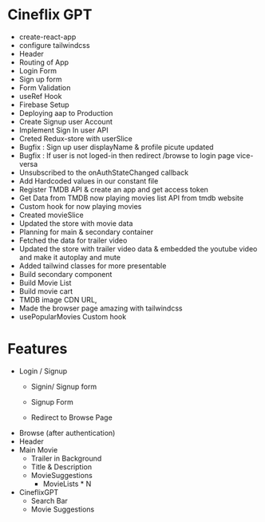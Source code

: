# Cineflix GPT
- create-react-app
- configure tailwindcss
- Header
- Routing of App
- Login Form
- Sign up form
- Form Validation
- useRef Hook
- Firebase Setup
- Deploying aap to Production
- Create Signup user Account
- Implement Sign In user API
- Creted Redux-store with userSlice
- Bugfix : Sign up user displayName & profile picute updated
- Bugfix : If user is not loged-in then redirect /browse to login page vice-versa
- Unsubscribed to the onAuthStateChanged callback
- Add Hardcoded values in our constant file
- Register TMDB API & create an app and get access token
- Get Data from TMDB now playing movies list API from tmdb website
- Custom hook for now playing movies
- Created movieSlice
- Updated the store with movie data
- Planning for main & secondary container
- Fetched the data for trailer video
- Updated the store with trailer video data & embedded the youtube video and make it autoplay and mute
- Added tailwind classes for more presentable
- Build secondary component
- Build Movie List
- Build movie cart
- TMDB image CDN URL,
- Made the browser page amazing with tailwindcss
- usePopularMovies Custom hook

# Features 
- Login / Signup
    - Signin/ Signup form
    - Signup Form

    - Redirect to Browse Page
- Browse (after authentication)
 - Header
 - Main Movie
    - Trailer in Background
    - Title & Description
    - MovieSuggestions
        - MovieLists * N
- CineflixGPT
    - Search Bar
    - Movie Suggestions